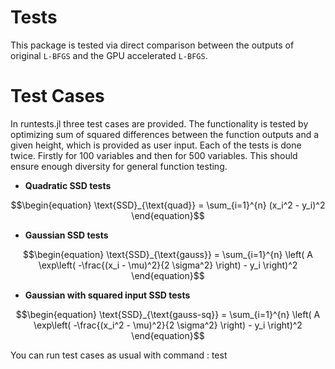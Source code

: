 # Tests

This package is tested via direct comparison between the outputs of original `L-BFGS` and the GPU accelerated `L-BFGS`.

# Test Cases

In runtests.jl three test cases are provided. The functionality is tested by optimizing sum of squared differences between the function outputs and a given height, which is provided as user input. Each of the tests is done twice. Firstly for 100 variables and then for 500 variables. This should ensure enough diversity for general function testing.

- **Quadratic SSD tests**
```math
\begin{equation}
\text{SSD}_{\text{quad}} = \sum_{i=1}^{n} (x_i^2 - y_i)^2
\end{equation}
```

- **Gaussian SSD tests**
```math
\begin{equation}
\text{SSD}_{\text{gauss}} = \sum_{i=1}^{n} \left( A \exp\left( -\frac{(x_i - \mu)^2}{2 \sigma^2} \right) - y_i \right)^2
\end{equation}
```

- **Gaussian with squared input SSD tests**
```math
\begin{equation}
\text{SSD}_{\text{gauss-sq}} = \sum_{i=1}^{n} \left( A \exp\left( -\frac{(x_i^2 - \mu)^2}{2 \sigma^2} \right) - y_i \right)^2
\end{equation}
```

You can run test cases as usual with command : test

